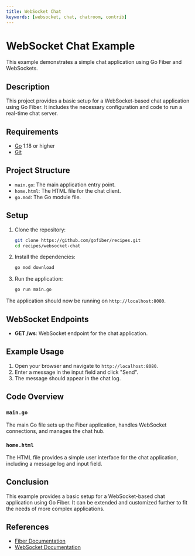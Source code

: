 ```yaml
---
title: WebSocket Chat
keywords: [websocket, chat, chatroom, contrib]
---
```


# WebSocket Chat Example

This example demonstrates a simple chat application using Go Fiber and WebSockets.

## Description

This project provides a basic setup for a WebSocket-based chat application using Go Fiber. It includes the necessary configuration and code to run a real-time chat server.

## Requirements

- [Go](https://golang.org/dl/) 1.18 or higher
- [Git](https://git-scm.com/downloads)

## Project Structure

- `main.go`: The main application entry point.
- `home.html`: The HTML file for the chat client.
- `go.mod`: The Go module file.

## Setup

1. Clone the repository:
    ```bash
    git clone https://github.com/gofiber/recipes.git
    cd recipes/websocket-chat
    ```

2. Install the dependencies:
    ```bash
    go mod download
    ```

3. Run the application:
    ```bash
    go run main.go
    ```

The application should now be running on `http://localhost:8080`.

## WebSocket Endpoints

- **GET /ws**: WebSocket endpoint for the chat application.

## Example Usage

1. Open your browser and navigate to `http://localhost:8080`.
2. Enter a message in the input field and click "Send".
3. The message should appear in the chat log.

## Code Overview

### `main.go`

The main Go file sets up the Fiber application, handles WebSocket connections, and manages the chat hub.

### `home.html`

The HTML file provides a simple user interface for the chat application, including a message log and input field.

## Conclusion

This example provides a basic setup for a WebSocket-based chat application using Go Fiber. It can be extended and customized further to fit the needs of more complex applications.

## References

- [Fiber Documentation](https://docs.gofiber.io)
- [WebSocket Documentation](https://developer.mozilla.org/en-US/docs/Web/API/WebSocket)
